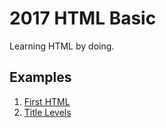 # 2017 HTML Basic

Learning HTML by doing.

## Examples

1. [First HTML](first-html)
1. [Title Levels](title-level)
